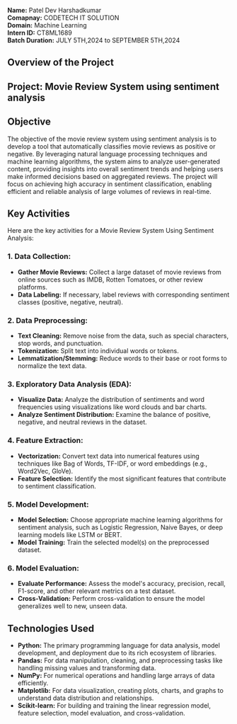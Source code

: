  **Name:** Patel Dev Harshadkumar                                                                                                                                                                                            
 **Comapnay:** CODETECH IT SOLUTION                                                                                                                                                                                          
**Domain:** Machine Learning                                                                                                                                                                                                 
**Intern ID:** CT8ML1689                                                                                                                                                                                                     
**Batch Duration:** JULY 5TH,2024 to SEPTEMBER 5TH,2024  


## Overview of the Project

## **Project:** Movie Review System using sentiment analysis

## Objective
The objective of the movie review system using sentiment analysis is to develop a tool that automatically classifies movie reviews as positive or negative. By leveraging natural language processing techniques and machine learning algorithms, the system aims to analyze user-generated content, providing insights into overall sentiment trends and helping users make informed decisions based on aggregated reviews. The project will focus on achieving high accuracy in sentiment classification, enabling efficient and reliable analysis of large volumes of reviews in real-time.

## Key Activities
Here are the key activities for a Movie Review System Using Sentiment Analysis:

### 1. **Data Collection:**
   - **Gather Movie Reviews:** Collect a large dataset of movie reviews from online sources such as IMDB, Rotten Tomatoes, or other review platforms.
   - **Data Labeling:** If necessary, label reviews with corresponding sentiment classes (positive, negative, neutral).

### 2. **Data Preprocessing:**
   - **Text Cleaning:** Remove noise from the data, such as special characters, stop words, and punctuation.
   - **Tokenization:** Split text into individual words or tokens.
   - **Lemmatization/Stemming:** Reduce words to their base or root forms to normalize the text data.

### 3. **Exploratory Data Analysis (EDA):**
   - **Visualize Data:** Analyze the distribution of sentiments and word frequencies using visualizations like word clouds and bar charts.
   - **Analyze Sentiment Distribution:** Examine the balance of positive, negative, and neutral reviews in the dataset.

### 4. **Feature Extraction:**
   - **Vectorization:** Convert text data into numerical features using techniques like Bag of Words, TF-IDF, or word embeddings (e.g., Word2Vec, GloVe).
   - **Feature Selection:** Identify the most significant features that contribute to sentiment classification.

### 5. **Model Development:**
   - **Model Selection:** Choose appropriate machine learning algorithms for sentiment analysis, such as Logistic Regression, Naive Bayes, or deep learning models like LSTM or BERT.
   - **Model Training:** Train the selected model(s) on the preprocessed dataset.

### 6. **Model Evaluation:**
   - **Evaluate Performance:** Assess the model's accuracy, precision, recall, F1-score, and other relevant metrics on a test dataset.
   - **Cross-Validation:** Perform cross-validation to ensure the model generalizes well to new, unseen data.



## Technologies Used
  - **Python:** The primary programming language for data analysis, model development, and deployment due to its rich ecosystem of libraries.
  - **Pandas:** For data manipulation, cleaning, and preprocessing tasks like handling missing values and transforming data.
  - **NumPy:** For numerical operations and handling large arrays of data efficiently.
  - **Matplotlib:** For data visualization, creating plots, charts, and graphs to understand data distribution and relationships.
  - **Scikit-learn:** For building and training the linear regression model, feature selection, model evaluation, and cross-validation.

